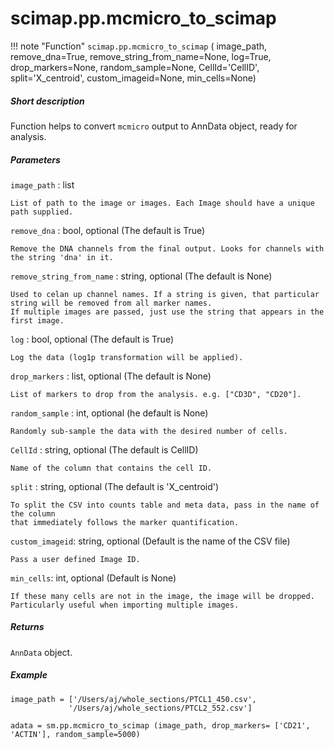 # scimap.pp.mcmicro_to_scimap

!!! note "Function"
    `scimap.pp.mcmicro_to_scimap` (
      image_path,
      remove_dna=True,
      remove_string_from_name=None,
      log=True,
      drop_markers=None,
      random_sample=None,
      CellId='CellID',
      split='X_centroid',
      custom_imageid=None,
      min_cells=None)

##### Short description

Function helps to convert `mcmicro` output to AnnData object, ready for analysis.

##### Parameters

`image_path` : list  

    List of path to the image or images. Each Image should have a unique path supplied.

`remove_dna` : bool, optional (The default is True)  

    Remove the DNA channels from the final output. Looks for channels with the string 'dna' in it.    

`remove_string_from_name` : string, optional (The default is None)  

    Used to celan up channel names. If a string is given, that particular string will be removed from all marker names.  
    If multiple images are passed, just use the string that appears in the first image.  

`log` : bool, optional (The default is True)  

    Log the data (log1p transformation will be applied).  

`drop_markers` : list, optional (The default is None)  

    List of markers to drop from the analysis. e.g. ["CD3D", "CD20"].  

`random_sample` : int, optional (he default is None)  

    Randomly sub-sample the data with the desired number of cells.  

`CellId` : string, optional (The default is CellID)  

    Name of the column that contains the cell ID.  

`split` : string, optional (The default is 'X_centroid')  

    To split the CSV into counts table and meta data, pass in the name of the column  
    that immediately follows the marker quantification.  

`custom_imageid`: string, optional (Default is the name of the CSV file)  

    Pass a user defined Image ID.  

`min_cells`: int, optional (Default is None)  

    If these many cells are not in the image, the image will be dropped.  
    Particularly useful when importing multiple images.  
    

##### Returns

`AnnData` object.

##### Example

```
image_path = ['/Users/aj/whole_sections/PTCL1_450.csv',
             '/Users/aj/whole_sections/PTCL2_552.csv']

adata = sm.pp.mcmicro_to_scimap (image_path, drop_markers= ['CD21', 'ACTIN'], random_sample=5000)
```
